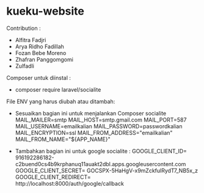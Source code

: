 # kueku-website

Contribution :

- Alfitra Fadjri
- Arya Ridho Fadillah
- Fozan Bebe Moreno
- Zhafran Panggomgomi
- Zulfadli

Composer untuk diinstal :

- composer require laravel/socialite

File ENV yang harus diubah atau ditambah:

- Sesuaikan bagian ini untuk menjalankan Composer socialite
  MAIL_MAILER=smtp
  MAIL_HOST=smtp.gmail.com
  MAIL_PORT=587
  MAIL_USERNAME=emailkalian
  MAIL_PASSWORD=passwordkalian
  MAIL_ENCRYPTION=ssl
  MAIL_FROM_ADDRESS="emailkalian"
  MAIL_FROM_NAME="${APP_NAME}"

- Tambahkan bagian ini untuk google socialite :
  GOOGLE_CLIENT_ID= 916192286182-c2buend0cs4b9krphanuq11auakt2dbl.apps.googleusercontent.com
  GOOGLE_CLIENT_SECRET= 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
  GOOGLE_CLIENT_REDIRECT= http://localhost:8000/auth/google/callback

